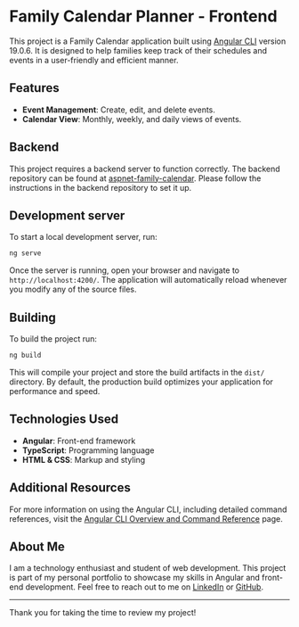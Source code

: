 # Family Calendar Planner - Frontend

This project is a Family Calendar application built using [Angular CLI](https://github.com/angular/angular-cli) version 19.0.6. It is designed to help families keep track of their schedules and events in a user-friendly and efficient manner.

## Features

- **Event Management**: Create, edit, and delete events.
- **Calendar View**: Monthly, weekly, and daily views of events.

## Backend

This project requires a backend server to function correctly. The backend repository can be found at [aspnet-family-calendar](https://github.com/Edu-Fortes/aspnet-family-calendar). Please follow the instructions in the backend repository to set it up.

## Development server

To start a local development server, run:

```bash
ng serve
```

Once the server is running, open your browser and navigate to `http://localhost:4200/`. The application will automatically reload whenever you modify any of the source files.

## Building

To build the project run:

```bash
ng build
```

This will compile your project and store the build artifacts in the `dist/` directory. By default, the production build optimizes your application for performance and speed.

## Technologies Used

- **Angular**: Front-end framework
- **TypeScript**: Programming language
- **HTML & CSS**: Markup and styling

## Additional Resources

For more information on using the Angular CLI, including detailed command references, visit the [Angular CLI Overview and Command Reference](https://angular.dev/tools/cli) page.

## About Me

I am a technology enthusiast and student of web development. This project is part of my personal portfolio to showcase my skills in Angular and front-end development. Feel free to reach out to me on [LinkedIn](www.linkedin.com/in/edu-fortes-dev) or [GitHub](https://github.com/Edu-Fortes).

---

Thank you for taking the time to review my project!
